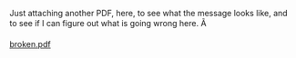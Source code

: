 Just attaching another PDF, here, to see what the message looks like,
and to see if I can figure out what is going wrong here.    Ã


[broken.pdf](broken.pdf)